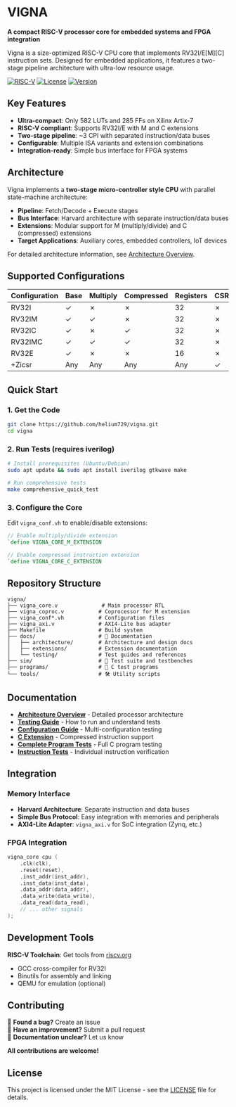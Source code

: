# VIGNA

**A compact RISC-V processor core for embedded systems and FPGA integration**

Vigna is a size-optimized RISC-V CPU core that implements RV32I/E[M][C] instruction sets. Designed for embedded applications, it features a two-stage pipeline architecture with ultra-low resource usage.

[![RISC-V](https://img.shields.io/badge/RISC--V-RV32I%2FE%5BM%5D%5BC%5D-blue)](http://riscv.org)
[![License](https://img.shields.io/badge/License-MIT-green.svg)](LICENSE)
[![Version](https://img.shields.io/badge/Version-v1.09-orange.svg)]()

## Key Features

- **Ultra-compact**: Only 582 LUTs and 285 FFs on Xilinx Artix-7
- **RISC-V compliant**: Supports RV32I/E with M and C extensions
- **Two-stage pipeline**: ~3 CPI with separated instruction/data buses
- **Configurable**: Multiple ISA variants and extension combinations
- **Integration-ready**: Simple bus interface for FPGA systems

## Architecture

Vigna implements a **two-stage micro-controller style CPU** with parallel state-machine architecture:

- **Pipeline**: Fetch/Decode + Execute stages
- **Bus Interface**: Harvard architecture with separate instruction/data buses  
- **Extensions**: Modular support for M (multiply/divide) and C (compressed) extensions
- **Target Applications**: Auxiliary cores, embedded controllers, IoT devices

For detailed architecture information, see [Architecture Overview](docs/architecture/overview.md).

## Supported Configurations

| Configuration | Base | Multiply | Compressed | Registers | CSR |
|---------------|------|----------|------------|-----------|-----|
| RV32I         | ✓    | ✗        | ✗          | 32        | ✗   |
| RV32IM        | ✓    | ✓        | ✗          | 32        | ✗   |
| RV32IC        | ✓    | ✗        | ✓          | 32        | ✗   |
| RV32IMC       | ✓    | ✓        | ✓          | 32        | ✗   |
| RV32E         | ✓    | ✗        | ✗          | 16        | ✗   |
| +Zicsr        | Any  | Any      | Any        | Any       | ✓   |

## Quick Start

### 1. Get the Code
```bash
git clone https://github.com/helium729/vigna.git
cd vigna
```

### 2. Run Tests (requires iverilog)
```bash
# Install prerequisites (Ubuntu/Debian)
sudo apt update && sudo apt install iverilog gtkwave make

# Run comprehensive tests
make comprehensive_quick_test
```

### 3. Configure the Core
Edit `vigna_conf.vh` to enable/disable extensions:
```verilog
// Enable multiply/divide extension
`define VIGNA_CORE_M_EXTENSION

// Enable compressed instruction extension  
`define VIGNA_CORE_C_EXTENSION
```

## Repository Structure

```
vigna/
├── vigna_core.v              # Main processor RTL
├── vigna_coproc.v           # Coprocessor for M extension
├── vigna_conf*.vh           # Configuration files
├── vigna_axi.v              # AXI4-Lite bus adapter
├── Makefile                 # Build system
├── docs/                    # 📁 Documentation
│   ├── architecture/        # Architecture and design docs
│   ├── extensions/          # Extension documentation  
│   └── testing/             # Test guides and references
├── sim/                     # 🧪 Test suite and testbenches
├── programs/                # 📝 C test programs
└── tools/                   # 🛠️ Utility scripts
```

## Documentation

- **[Architecture Overview](docs/architecture/overview.md)** - Detailed processor architecture
- **[Testing Guide](docs/testing/simulation.md)** - How to run and understand tests
- **[Configuration Guide](docs/testing/configuration-testing.md)** - Multi-configuration testing
- **[C Extension](docs/extensions/c-extension.md)** - Compressed instruction support
- **[Complete Program Tests](docs/testing/complete-program-tests.md)** - Full C program testing
- **[Instruction Tests](docs/testing/instruction-tests.md)** - Individual instruction verification

## Integration

### Memory Interface
- **Harvard Architecture**: Separate instruction and data buses
- **Simple Bus Protocol**: Easy integration with memories and peripherals
- **AXI4-Lite Adapter**: `vigna_axi.v` for SoC integration (Zynq, etc.)

### FPGA Integration
```verilog
vigna_core cpu (
    .clk(clk),
    .reset(reset),
    .inst_addr(inst_addr),
    .inst_data(inst_data),
    .data_addr(data_addr),
    .data_write(data_write),
    .data_read(data_read),
    // ... other signals
);
```

## Development Tools

**RISC-V Toolchain**: Get tools from [riscv.org](https://riscv.org/software-status/)
- GCC cross-compiler for RV32I
- Binutils for assembly and linking
- QEMU for emulation (optional)

## Contributing

🐛 **Found a bug?** Create an issue  
🚀 **Have an improvement?** Submit a pull request  
📖 **Documentation unclear?** Let us know  

**All contributions are welcome!**

## License

This project is licensed under the MIT License - see the [LICENSE](LICENSE) file for details.
